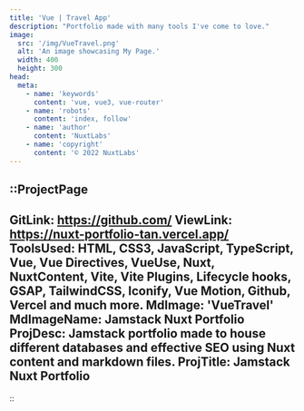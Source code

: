 ```yaml
---
title: 'Vue | Travel App'
description: "Portfolio made with many tools I've come to love."
image:
  src: '/img/VueTravel.png'
  alt: 'An image showcasing My Page.'
  width: 400
  height: 300
head:
  meta:
    - name: 'keywords'
      content: 'vue, vue3, vue-router'
    - name: 'robots'
      content: 'index, follow'
    - name: 'author'
      content: 'NuxtLabs'
    - name: 'copyright'
      content: '© 2022 NuxtLabs'
---
```


::ProjectPage
---
GitLink: https://github.com/
ViewLink: https://nuxt-portfolio-tan.vercel.app/
ToolsUsed: HTML, CSS3, JavaScript, TypeScript, Vue, Vue Directives, VueUse, Nuxt, NuxtContent, Vite, Vite Plugins, Lifecycle hooks, GSAP, TailwindCSS, Iconify, Vue Motion, Github, Vercel and much more.
MdImage: 'VueTravel'
MdImageName: Jamstack Nuxt Portfolio
ProjDesc: Jamstack portfolio made to house different databases and effective SEO using Nuxt content and markdown files.
ProjTitle: Jamstack Nuxt Portfolio
---

::
